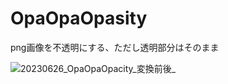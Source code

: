 # OpaOpaOpasity
png画像を不透明にする、ただし透明部分はそのまま<br>

![20230626_OpaOpaOpacity_変換前後_](https://github.com/gogowaten/OpaOpaOpasity/assets/19729086/18f33e67-ef61-4124-8a5a-9c80ca4c6a9f)
